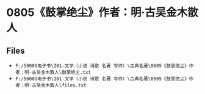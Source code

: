 # 0805《鼓掌绝尘》作者：明·古吴金木散人

## Files

- `F:/5000G电子书\I01-文学（小说 诗歌 名著 写作）\古典名著\0805《鼓掌绝尘》作者：明·古吴金木散人\鼓掌绝尘.txt`
- `F:/5000G电子书\I01-文学（小说 诗歌 名著 写作）\古典名著\0805《鼓掌绝尘》作者：明·古吴金木散人\files.txt`
